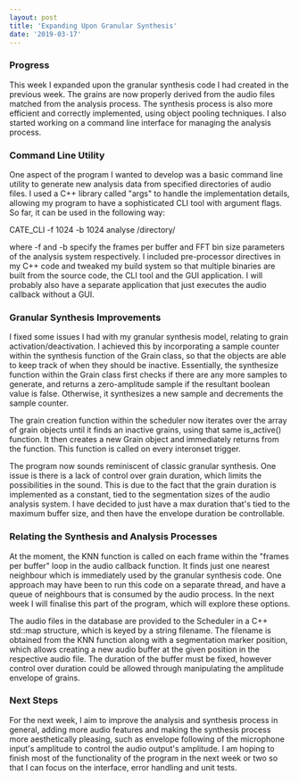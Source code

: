 ```yaml
---
layout: post
title: 'Expanding Upon Granular Synthesis'
date: '2019-03-17'
---
```

### Progress
This week I expanded upon the granular synthesis code I had created in the
previous week. The grains are now properly derived from the audio files matched
from the analysis process. The synthesis process is also more efficient and
correctly implemented, using object pooling techniques. I also started working
on a command line interface for managing the analysis process.

### Command Line Utility
One aspect of the program I wanted to develop was a basic command line utility
to generate new analysis data from specified directories of audio files. I used
a C++ library called "args" to handle the implementation details, allowing my
program to have a sophisticated CLI tool with argument flags. So far, it can be
used in the following way:

CATE_CLI -f 1024 -b 1024 analyse /directory/

where -f and -b specify the frames per buffer and FFT bin size parameters of the
analysis system respectively. I included pre-processor directives in my C++ code
and tweaked my build system so that multiple binaries are built from the source
code, the CLI tool and the GUI application. I will probably also have a separate
application that just executes the audio callback without a GUI.

###  Granular Synthesis Improvements
I fixed some issues I had with my granular synthesis model, relating to grain
activation/deactivation. I achieved this by incorporating a sample counter
within the synthesis function of the Grain class, so that the objects are able
to keep track of when they should be inactive. Essentially, the synthesize
function within the Grain class first checks if there are any more samples to
generate, and returns a zero-amplitude sample if the resultant boolean value is
false. Otherwise, it synthesizes a new sample and decrements the sample counter.

The grain creation function within the scheduler now iterates over the array of
grain objects until it finds an inactive grains, using that same is_active()
function. It then creates a new Grain object and immediately returns from the
function. This function is called on every interonset trigger.

The program now sounds reminiscent of classic granular synthesis. One issue is
there is a lack of control over grain duration, which limits the possibilities
in the sound. This is due to the fact that the grain duration is implemented as
a constant, tied to the segmentation sizes of the audio analysis system. I have
decided to just have a max duration that's tied to the maximum buffer size, and
then have the envelope duration be controllable.

### Relating the Synthesis and Analysis Processes
At the moment, the KNN function is called on each frame within the "frames per
buffer" loop in the audio callback function. It finds just one nearest neighbour
which is immediately used by the granular synthesis code. One approach may have
been to run this code on a separate thread, and have a queue of neighbours that
is consumed by the audio process. In the next week I will finalise this part of
the program, which will explore these options.
   
The audio files in the database are provided to the Scheduler in a C++ std::map
structure, which is keyed by a string filename. The filename is obtained from
the KNN function along with a segmentation marker position, which allows
creating a new audio buffer at the given position in the respective audio file.
The duration of the buffer must be fixed, however control over duration could be
allowed through manipulating the amplitude envelope of grains. 

### Next Steps
For the next week, I aim to improve the analysis and synthesis process in
general, adding more audio features and making the synthesis process more
aesthetically pleasing, such as envelope following of the microphone input's
amplitude to control the audio output's amplitude. I am hoping to finish most of
the functionality of the program in the next week or two so that I can focus on
the interface, error handling and unit tests.
